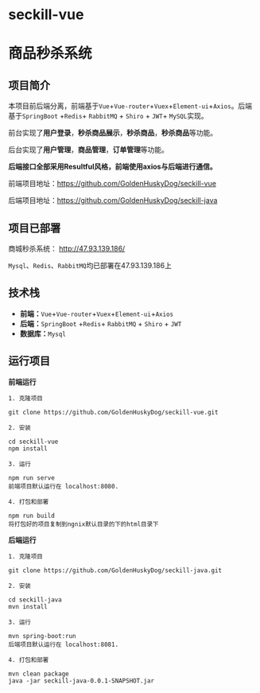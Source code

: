# seckill-vue
# 商品秒杀系统


## 项目简介

本项目前后端分离，前端基于`Vue`+`Vue-router`+`Vuex`+`Element-ui`+`Axios`。后端基于`SpringBoot` +`Redis`+ `RabbitMQ` + `Shiro` + `JWT`+ `MySQL`实现。

前台实现了**用户登录**，**秒杀商品展示**，**秒杀商品**，**秒杀商品**等功能。

后台实现了**用户管理**，**商品管理**，**订单管理**等功能。

**后端接口全部采用Resultful风格，前端使用axios与后端进行通信。**

前端项目地址：https://github.com/GoldenHuskyDog/seckill-vue

后端项目地址：https://github.com/GoldenHuskyDog/seckill-java

## 项目已部署

商城秒杀系统： http://47.93.139.186/

`Mysql`、`Redis`、`RabbitMQ`均已部署在47.93.139.186上

## 技术栈

- **前端：**`Vue`+`Vue-router`+`Vuex`+`Element-ui`+`Axios`
- **后端：**`SpringBoot` +`Redis`+ `RabbitMQ` + `Shiro` + `JWT`
- **数据库：**`Mysql`

## 运行项目

**前端运行**

```
1. 克隆项目

git clone https://github.com/GoldenHuskyDog/seckill-vue.git

2. 安装

cd seckill-vue
npm install

3. 运行

npm run serve
前端项目默认运行在 localhost:8080.

4. 打包和部署

npm run build
将打包好的项目复制到ngnix默认目录的下的html目录下
```

**后端运行**

```
1. 克隆项目

git clone https://github.com/GoldenHuskyDog/seckill-java.git

2. 安装

cd seckill-java
mvn install

3. 运行

mvn spring-boot:run
后端项目默认运行在 localhost:8081.

4. 打包和部署

mvn clean package
java -jar seckill-java-0.0.1-SNAPSHOT.jar

```

